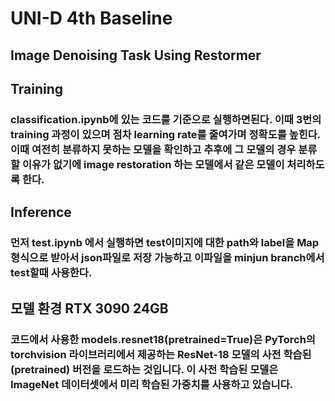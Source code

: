 # UNI-D 4th Baseline
## Image Denoising Task Using Restormer

## Training
### classification.ipynb에 있는 코드를 기준으로 실행하면된다. 이때 3번의 training 과정이 있으며 점차 learning rate를 줄여가며 정확도를 높힌다. 이때 여전히 분류하지 못하는 모델을 확인하고 추후에 그 모델의 경우 분류할 이유가 없기에 image restoration 하는 모델에서 같은 모델이 처리하도록 한다.
## Inference
### 먼저 test.ipynb 에서 실행하면 test이미지에 대한 path와 label을 Map 형식으로 받아서 json파일로 저장 가능하고 이파일을 minjun branch에서 test할때 사용한다.

## 모델 환경 RTX 3090 24GB

### 코드에서 사용한 models.resnet18(pretrained=True)은 PyTorch의 torchvision 라이브러리에서 제공하는 ResNet-18 모델의 사전 학습된(pretrained) 버전을 로드하는 것입니다. 이 사전 학습된 모델은 ImageNet 데이터셋에서 미리 학습된 가중치를 사용하고 있습니다.
